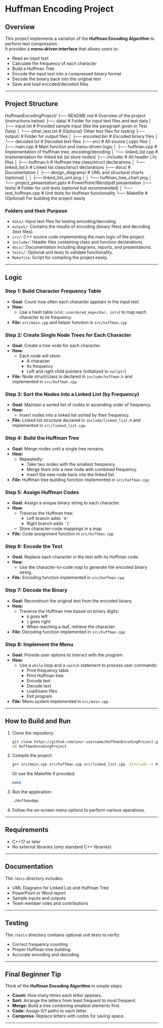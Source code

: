 # Huffman Encoding Project

## Overview

This project implements a variation of the **Huffman Encoding Algorithm** to perform text compression.  
It provides a **menu-driven interface** that allows users to:
- Read an input text
- Calculate the frequency of each character
- Build a Huffman Tree
- Encode the input text into a compressed binary format
- Decode the binary back into the original text
- Save and load encoded/decoded files

---

## Project Structure

HuffmanEncodingProject/ ├── README.md # Overview of the project (instructions below) ├── data/ # Folder for input text files and test data │ ├── input.txt # Provided sample input (like the paragraph given in Test Data) │ └── other_test.txt # (Optional) Other text files for testing ├── output/ # Folder for output files │ ├── encoded.bin # Encoded binary files │ └── decoded.txt # Decoded text files ├── src/ # All source (.cpp) files │ ├── main.cpp # Main function and menu-driven logic │ ├── huffman.cpp # Implementation of Huffman tree, encoding/decoding │ └── linked_list.cpp # Implementation for linked list (to store nodes) ├── include/ # All header (.h) files │ ├── huffman.h # Huffman tree class/struct declarations │ └── linked_list.h # Linked list class/struct declarations ├── docs/ # Documentation │ ├── design_diagrams/ # UML and structural charts (optional) │ │ ├── linked_list_uml.png │ │ └── huffman_tree_chart.png │ └── project_presentation.pptx # PowerPoint/Word/pdf presentation ├── tests/ # Folder for unit tests (optional but recommended) │ └── test_huffman.cpp # Unit tests for Huffman functionality └── Makefile # (Optional) For building the project easily


### Folders and their Purpose

- `data/`: Input text files for testing encoding/decoding.
- `output/`: Contains the results of encoding (binary files) and decoding (text files).
- `src/`: C++ source code implementing the main logic of the project.
- `include/`: Header files containing class and function declarations.
- `docs/`: Documentation including diagrams, reports, and presentations.
- `tests/`: Optional unit tests to validate functionality.
- `Makefile`: Script for compiling the project easily.

---

## Logic

### Step 1: Build Character Frequency Table
- **Goal:** Count how often each character appears in the input text.
- **How:**  
  - Use a hash table (`std::unordered_map<char, int>`) to map each character to its frequency.
- **File:** `src/main.cpp` and helper function in `src/huffman.cpp`

### Step 2: Create Single Node Trees for Each Character
- **Goal:** Create a tree node for each character.
- **How:**  
  - Each node will store:
    - A character
    - Its frequency
    - Left and right child pointers (initialized to `nullptr`)
- **File:** Node struct/class is declared in `include/huffman.h` and implemented in `src/huffman.cpp`

### Step 3: Sort the Nodes into a Linked List (by Frequency)
- **Goal:** Maintain a sorted list of nodes in ascending order of frequency.
- **How:**  
  - Insert nodes into a linked list sorted by their frequency.
- **File:** Linked list structure declared in `include/linked_list.h` and implemented in `src/linked_list.cpp`

### Step 4: Build the Huffman Tree
- **Goal:** Merge nodes until a single tree remains.
- **How:**  
  - Repeatedly:
    - Take two nodes with the smallest frequency.
    - Merge them into a new node with combined frequency.
    - Insert the new node back into the linked list.
- **File:** Huffman tree building function implemented in `src/huffman.cpp`

### Step 5: Assign Huffman Codes
- **Goal:** Assign a unique binary string to each character.
- **How:**  
  - Traverse the Huffman tree:
    - Left branch adds `'0'`
    - Right branch adds `'1'`
  - Store character-code mappings in a map.
- **File:** Code assignment function in `src/huffman.cpp`

### Step 6: Encode the Text
- **Goal:** Replace each character in the text with its Huffman code.
- **How:**  
  - Use the character-to-code map to generate the encoded binary string.
- **File:** Encoding function implemented in `src/huffman.cpp`

### Step 7: Decode the Binary
- **Goal:** Reconstruct the original text from the encoded binary.
- **How:**  
  - Traverse the Huffman tree based on binary digits:
    - `0` goes left
    - `1` goes right
    - When reaching a leaf, retrieve the character.
- **File:** Decoding function implemented in `src/huffman.cpp`

### Step 8: Implement the Menu
- **Goal:** Provide user options to interact with the program.
- **How:**  
  - Use a `while` loop and a `switch` statement to process user commands:
    - Print frequency table
    - Print Huffman tree
    - Encode text
    - Decode text
    - Load/save files
    - Exit program
- **File:** Menu system implemented in `src/main.cpp`

---

## How to Build and Run

1. Clone the repository:

    ```bash
    git clone https://github.com/your-username/HuffmanEncodingProject.git
    cd HuffmanEncodingProject
    ```

2. Compile the project:

    ```bash
    g++ src/main.cpp src/huffman.cpp src/linked_list.cpp -Iinclude -o HuffmanApp
    ```

    Or use the Makefile if provided:

    ```bash
    make
    ```

3. Run the application:

    ```bash
    ./HuffmanApp
    ```

4. Follow the on-screen menu options to perform various operations.

---

## Requirements

- C++17 or later
- No external libraries (only standard C++ libraries)

---

## Documentation

The `/docs` directory includes:
- UML Diagrams for Linked List and Huffman Tree
- PowerPoint or Word report
- Sample inputs and outputs
- Team member roles and contributions

---

## Testing

The `/tests` directory contains optional unit tests to verify:
- Correct frequency counting
- Proper Huffman tree building
- Accurate encoding and decoding

---

## Final Beginner Tip

Think of the **Huffman Encoding Algorithm** in simple steps:
- **Count:** How many times each letter appears.
- **Sort:** Arrange the letters from least frequent to most frequent.
- **Merge:** Build a tree combining smallest elements first.
- **Code:** Assign 0/1 paths to each letter.
- **Compress:** Replace letters with codes for saving space.

---

